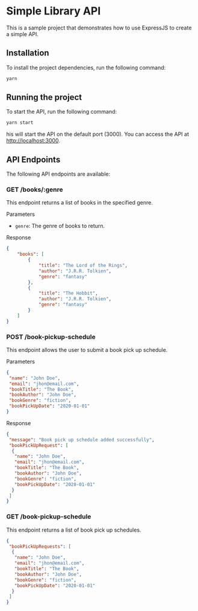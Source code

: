 # Simple Library API

This is a sample project that demonstrates how to use ExpressJS to create a simple API.

## Installation

To install the project dependencies, run the following command:

```bash
yarn
```

## Running the project

To start the API, run the following command:

```bash
yarn start
```

his will start the API on the default port (3000). You can access the API at <http://localhost:3000>.

## API Endpoints

The following API endpoints are available:

### GET /books/:genre

This endpoint returns a list of books in the specified genre.

Parameters

- `genre`: The genre of books to return.

Response

```json
{
    "books": [
        {
            "title": "The Lord of the Rings",
            "author": "J.R.R. Tolkien",
            "genre": "fantasy"
        },
        {
            "title": "The Hobbit",
            "author": "J.R.R. Tolkien",
            "genre": "fantasy"
        }
    ]
}
```

### POST /book-pickup-schedule

This endpoint allows the user to submit a book pick up schedule.

Parameters

```json
{
 "name": "John Doe",
 "email": "jhon@email.com",
 "bookTitle": "The Book",
 "bookAuthor": "John Doe",
 "bookGenre": "fiction",
 "bookPickUpDate": "2020-01-01"
}
```

Response

```json
{
 "message": "Book pick up schedule added successfully",
 "bookPickUpRequest": [
  {
   "name": "John Doe",
   "email": "jhon@email.com",
   "bookTitle": "The Book",
   "bookAuthor": "John Doe",
   "bookGenre": "fiction",
   "bookPickUpDate": "2020-01-01"
  }
 ]
}
```

### GET /book-pickup-schedule

This endpoint returns a list of book pick up schedules.

```json
{
 "bookPickUpRequests": [
  {
   "name": "John Doe",
   "email": "jhon@email.com",
   "bookTitle": "The Book",
   "bookAuthor": "John Doe",
   "bookGenre": "fiction",
   "bookPickUpDate": "2020-01-01"
  }
 ]
}
```
